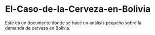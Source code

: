 # El-Caso-de-la-Cerveza-en-Bolivia
Este es un documento donde se hace un análisis pequeño sobre la demanda de cerveza en Bolivia.
